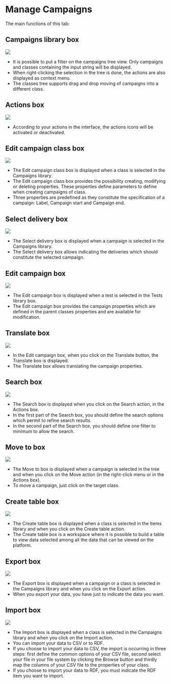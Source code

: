 Manage Campaigns
================

The main functions of this tab:

Campaigns library box
---------------------

![](campaigns-library.png)

-   It is possible to put a filter on the campaigns tree view. Only campaigns and classes containing the input string will be displayed.
-   When right-clicking the selection in the tree is done, the actions are also displayed as context menu.
-   The classes tree supports drag and drop moving of campaigns into a different class.

Actions box
-----------

![](campaigns-actions.png)

-   According to your actions in the interface, the actions icons will be activated or deactivated.

Edit campaign class box
-----------------------

![](campaigns-editclass.png)

-   The Edit campaign class box is displayed when a class is selected in the Campaigns library.
-   The Edit campaign class box provides the possibility creating, modifying or deleting properties. These properties define parameters to define when creating campaigns of class.
-   Three properties are predefined as they constitute the specification of a campaign: Label, Campaign start and Campaign end.

Select delivery box
-------------------

![](campaigns-selectdelivery.png)

-   The Select delivery box is displayed when a campaign is selected in the Campaigns library.
-   The Select delivery box allows indicating the deliveries which should constitute the selected campaign.

Edit campaign box
-----------------

![](campaigns-edit.png)

-   The Edit campaign box is displayed when a test is selected in the Tests library box.
-   The Edit campaign box provides the campaign properties which are defined in the parent classes properties and are available for modification.

Translate box
-------------

![](campaigns-translate.png)

-   In the Edit campaign box, when you click on the Translate button, the Translate box is displayed.
-   The Translate box allows translating the campaign properties.

Search box
----------

![](campaigns-search.png)

-   The Search box is displayed when you click on the Search action, in the Actions box.
-   In the first part of the Search box, you should define the search options which permit to refine search results.
-   In the second part of the Search box, you should define one filter to minimum to allow the search.

Move to box
-----------

![](campaigns-move.png)

-   The Move to box is displayed when a campaign is selected in the tree and when you click on the Move action (in the right-click menu or in the Actions box).
-   To move a campaign, just click on the target class.

Create table box
----------------

![](campaigns-createtable.png)

-   The Create table box is displayed when a class is selected in the Items library and when you click on the Create table action.
-   The Create table box is a workspace where it is possible to build a table to view data selected among all the data that can be viewed on the platform.

Export box
----------

![](campaigns-export1.png)

-   The Export box is displayed when a campaign or a class is selected in the Campaigns library and when you click on the Export action.
-   When you export your data, you have just to indicate the data you want.

Import box
----------

![](campaigns-import.png)

-   The Import box is displayed when a class is selected in the Campaigns library and when you click on the Import action.
-   You can import your data to CSV or to RDF.
-   If you choose to import your data to CSV, the import is occurring in three steps: first define the common options of your CSV file, second select your file in your file system by clicking the Browse button and thirdly map the columns of your CSV file to the properties of your class.
-   If you choose to import your data to RDF, you must indicate the RDF item you want to import.

